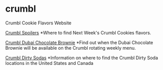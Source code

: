 # crumbl
Crumbl Cookie Flavors Website

<a href="https://crumblcookieflavors.com/spoilers-next-weeks-flavors/">Crumbl Spoilers</a>
*Where to find Next Week's Crumbl Cookies flavors.

<a href="https://crumblcookieflavors.com/dubai-chocolate-brownie/">Crumbl Dubai Chocolate Brownie</a>
*Find out when the Dubai Chocolate Brownie will be available on the Crumbl rotating weekly menu.

<a href="[https://crumblcookieflavors.com/dubai-chocolate-brownie/](https://crumblcookieflavors.com/crumbl-dirty-sodas/)">Crumbl Dirty Sodas</a>
*Information on where to find the Crumbl Dirty Soda locations in the United States and Canada
